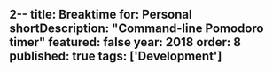 2--
title: Breaktime
for: Personal
shortDescription: "Command-line Pomodoro timer"
featured: false
year: 2018
order: 8
published: true
tags: ['Development']
---
